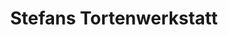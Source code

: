 ---
title: "Stefans Tortenwerkstatt"
url: /kreuzwertheim/stefans-tortenwerkstatt/
shop: Konditorei
---